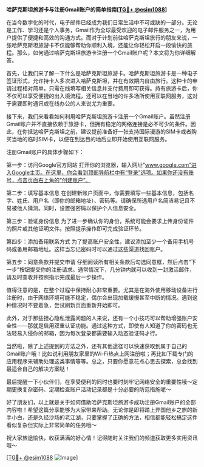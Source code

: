 **哈萨克斯坦旅游卡与注册Gmail账户的简单指南[[TG💪+ @esim1088](https://t.me/s/esim1088)]**

在当今数字化的时代，电子邮件已经成为我们日常生活中不可或缺的一部分。无论是工作、学习还是个人事务，Gmail作为全球最受欢迎的电子邮件服务之一，为用户提供了便捷和高效的沟通方式。而对于计划前往哈萨克斯坦旅行的朋友来说，一张哈萨克斯坦旅游卡不仅能够帮助你顺利入境，还能让你轻松开启一段愉快的旅程。那么，如何通过哈萨克斯坦旅游卡注册一个Gmail账户呢？本文将为你详细解答。

首先，让我们来了解一下什么是哈萨克斯坦旅游卡。哈萨克斯坦旅游卡是一种电子签证形式，允许持卡人多次进入哈萨克斯坦，并在有效期内自由旅行。这种卡的申请过程相对简单，只需在线填写相关信息并支付费用即可获得。持有旅游卡后，你不仅可以享受便捷的出入境流程，还可以在当地的许多场所使用互联网服务，这对于需要即时通讯或在线办公的人来说尤为重要。

接下来，我们来看看如何利用哈萨克斯坦旅游卡注册一个Gmail账户。虽然注册Gmail账户并不直接依赖于旅游卡，但拥有稳定的网络连接是必不可少的条件。因此，在你抵达哈萨克斯坦之前，建议提前准备好一张支持国际漫游的SIM卡或者购买当地的临时SIM卡，以便在到达目的地后立即开始使用互联网服务。

注册Gmail账户的具体步骤如下：

第一步：访问Google官方网站
打开你的浏览器，输入网址“www.google.com”进入Google主页。在这里，你会看到顶部导航栏中有“登录”选项。如果你还没有账号，点击页面右上角的“创建账户”。

第二步：填写基本信息
在创建新账户页面中，你需要填写一些基本信息，包括名字、姓氏、用户名（即你的邮箱地址）、密码等。请确保所选用户名简洁易记且不易被他人猜测。同时，设置强密码以保护个人信息安全。

第三步：验证身份信息
为了进一步确认你的身份，系统可能会要求上传身份证件的照片或其他证明文件。按照提示操作即可完成验证环节。

第四步：添加备用联系方式
为了提高账户安全性，建议添加至少一个备用手机号码或备用邮箱地址。这样当忘记密码时可以通过这些渠道找回账户。

第五步：同意条款并提交申请
仔细阅读所有相关条款后勾选同意框，然后点击“下一步”按钮提交你的注册请求。通常情况下，几分钟内就可以收到一封激活邮件，请及时查收并按照指示完成最后一步操作。

值得注意的是，在整个过程中保持耐心非常重要。尤其是在海外使用移动设备进行注册时，由于网络环境可能不稳定，偶尔会出现加载缓慢甚至中断的情况。遇到这种情况时不要着急，尝试刷新页面重新开始即可。

此外，对于那些担心隐私泄露问题的人来说，还有一个小技巧可以帮助增强账户安全性——那就是启用双重认证功能。通过这种方式，即使有人知道了你的密码也无法轻易入侵你的邮箱，因为每次登录都需要输入动态验证码才行。

当然啦，除了上述提到的方法之外，还有其他途径可以快速获取到属于自己的Gmail账户哦！比如说利用朋友家里的Wi-Fi热点上网注册啦；再比如下载专门的应用程序来辅助处理这类事情等等。总之，只要你愿意花点心思去探索，总会找到最适合自己的解决方案哒！

最后提醒一下小伙伴们，在享受便利的同时也要时刻牢记网络安全的重要性哦～定期更换复杂密码、定期检查账户活动记录都是十分必要的防范措施呢～

好了朋友们，以上就是关于如何借助哈萨克斯坦旅游卡成功注册Gmail账户的全部内容啦！希望这篇分享能够为大家带来帮助。无论你是即将踏上异国他乡之旅的新手小白，还是久经沙场的老江湖，只要掌握了正确的方法，相信都能轻松搞定这件看似复杂但实际上非常简单的任务哦～

祝大家旅途愉快，收获满满的好心情！记得随时关注我们的频道获取更多实用资讯哦～

[[TG💪+ @esim1088](https://t.me/s/esim1088) ![Image](https://i.postimg.cc/4NQfJmqS/Snipaste-2025-05-13-00-14-12.png)]
